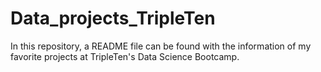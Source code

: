 # Data_projects_TripleTen
In this repository, a README file can be found with the information of my favorite projects at TripleTen's Data Science Bootcamp. 
